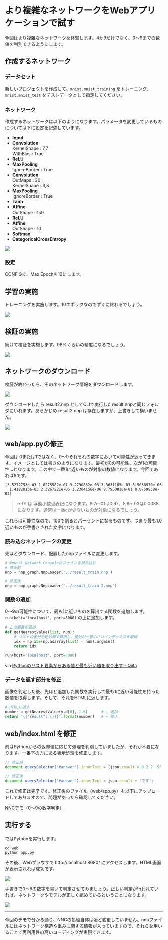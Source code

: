 # より複雑なネットワークをWebアプリケーションで試す

今回はより複雑なネットワークを体験します。4か9だけでなく、0〜9までの数値を判別できるようにします。

## 作成するネットワーク

### データセット

新しいプロジェクトを作成して、`mnist.mnist_training` をトレーニング、 `mnist.mnist_test` をテストデータとして指定してください。

### ネットワーク

作成するネットワークは以下のようになります。パラメータを変更しているものについては下に設定を記述しています。

- **Input**
- **Convolution**  
KernelShape : 7,7  
WithBias : True
- **ReLU**
- **MaxPooling**  
IgnoreBorder : True
- **Convolution**  
OutMaps : 30  
KernelShape : 3,3
- **MaxPooling**  
IgnoreBorder : True
- **Tanh**
- **Affine**  
OutShape : 150
- **ReLU**
- **Affine**  
OutShape : 10
- **Softmax**
- **CategoricalCrossEntropy**

![](images/nnc-handson-38.png)

### 設定

CONFIGで、Max Epochを10にします。

## 学習の実施

トレーニングを実施します。10エポックなのですぐに終わるでしょう。

![](images/nnc-handson-37.png)

## 検証の実施

続けて検証を実施します。98%くらいの精度になるでしょう。

![](images/nnc-handson-42.png)

## ネットワークのダウンロード

検証が終わったら、そのネットワーク情報をダウンロードします。

![](images/nnc-handson-43.png)

ダウンロードしたら result2.nnp としてCLIで実行したresult.nnpと同じフォルダにいれます。あらかじめ result2.nnp は存在しますが、上書きして構いません。

![](images/nnc-handson-39.png)

## web/app.pyの修正

今回は 0または1ではなく、0〜9それぞれの数字において可能性が返ってきます。イメージとしては書きのようになります。最初が0の可能性、次が1の可能性…となります。この中で一番1に近いものが対象の数値になります。今回であれば8です。

```
[3.5272753e-03 1.0275582e-07 3.2790832e-03 3.3631185e-03 3.5058970e-06
  1.4182813e-03 2.3267221e-05 1.2304156e-06 9.7950816e-01 8.8759838e-03]
```

> e-01 は 浮動小数点表記になります。9.7e-01は0.97、8.8e-03は0.0088になります。通常は一番eが少ないものが対象になるでしょう。

これらは可能性なので、100で割るとパーセントになるものです。つまり最も1.0近いものが手書きされた文字になります。

### 読み込むネットワークの変更

先ほどダウンロード、配置したnnpファイルに変更します。

```py
# Neural Network Consoleのファイルを読み込む
# 修正前
nnp = nnp_graph.NnpLoader('../result_train.nnp')

# 修正後
nnp = nnp_graph.NnpLoader('../result_train-2.nnp')
```

### 関数の追加

0〜9の可能性について、最も1に近いものを算出する関数を追加します。 `run(host='localhost', port=8080)` の上に追加します。

```py
# この関数を追加
def getNearestValue(list, num):
    # リストの差分を絶対値で算出し、差分が一番小さいインデックスを取得
    idx = np.abs(np.asarray(list) - num).argmin()
    return idx

run(host='localhost', port=8080)
```

via [Pythonのリスト要素からある値と最も近い値を取り出す - Qiita](https://qiita.com/icchi_h/items/fc0df3abb02b51f81657)

### データを返す部分を修正

画像を判定した後、先ほど追加した関数を実行して最も1に近い可能性を持った数値を取得します。そして、それをHTMLに返します。

```py
# HTMLに返す
number = getNearestValue(y.d[0], 1.0)      # ← 追加
return '{{"result": {}}}'.format(number)   # ← 修正
```

## web/index.html を修正

前はPythonからの返却値に応じて処理を判別していましたが、それが不要になります。一番下の方にある表示処理を修正します。

```js
// 修正前
document.querySelector("#answer").innerText = (json.result > 0.2 ? '9' : '4') + 'です';

// 修正後
document.querySelector("#answer").innerText = json.result + 'です';
```

これで修正は完了です。修正後のファイル（web/app.py）を以下にアップロードしてありますので、問題があったら確認してください。

[NNCデモ（0〜9の数字判定）](https://gist.github.com/goofmint/566f81d42eab265acaa4283adac53b58)

## 実行する

ではPythonを実行します。

```
cd web
python app.py
```

その後、Webブラウザで http://localhost:8080/ にアクセスします。HTML画面が表示されれば成功です。

![](images/nnc-handson-44.png)

手書きで0〜9の数字を書いて判定させてみましょう。正しい判定が行われていれば、ネットワークやモデルが正しく組めているということになります。

![](images/nnc-handson-45.png)

----

今回のデモで分かる通り、NNCの処理自体は殆ど変更していません。nnpファイルにはネットワーク構造や重みに関する情報が入っていますので、それらを用いることで再利用性の高いコーディングが実現できます。
